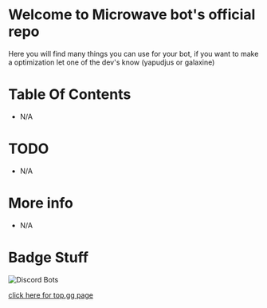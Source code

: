 # Welcome to Microwave bot's official repo
Here you will find many things you can use for your bot, if you want to make a optimization let one of the dev's know (yapudjus or galaxine)

# Table Of Contents

- N/A

# TODO

- N/A

# More info

- N/A

# Badge Stuff

![Discord Bots](https://top.gg/api/widget/867964961417203743.svg) 

[click here for top.gg page](https://top.gg/bot/867964961417203743)
